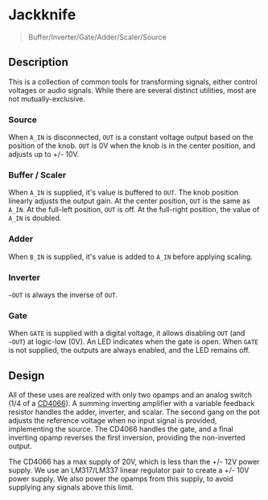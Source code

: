# Jackknife

> Buffer/Inverter/Gate/Adder/Scaler/Source

## Description

This is a collection of common tools for transforming signals, either control voltages or audio signals. While there are several distinct utilities, most are not mutually-exclusive.

### Source

When `A_IN` is disconnected, `OUT` is a constant voltage output based on the position of the knob. `OUT` is 0V when the knob is in the center position, and adjusts up to +/- 10V.

### Buffer / Scaler

When `A_IN` is supplied, it's value is buffered to `OUT`. The knob position linearly adjusts the output gain. At the center position, `OUT` is the same as `A_IN`. At the full-left position, `OUT` is off. At the full-right position, the value of `A_IN` is doubled. 

### Adder

When `B_IN` is supplied, it's value is added to `A_IN` before applying scaling.

### Inverter

`~OUT` is always the inverse of `OUT`.

### Gate

When `GATE` is supplied with a digital voltage, it allows disabling `OUT` (and `~OUT`) at logic-low (0V). An LED indicates when the gate is open. When `GATE` is not supplied, the outputs are always enabled, and the LED remains off.

## Design

All of these uses are realized with only two opamps and an analog switch (1/4 of a [CD4066](../reference/datasheets/cd4066.pdf)). A summing inverting amplifier with a variable feedback resistor handles the adder, inverter, and scalar. The second gang on the pot adjusts the reference voltage when no input signal is provided, implementing the source. The CD4066 handles the gate, and a final inverting opamp reverses the first inversion, providing the non-inverted output.

The CD4066 has a max supply of 20V, which is less than the +/- 12V power supply. We use an LM317/LM337 linear regulator pair to create a +/- 10V power supply. We also power the opamps from this supply, to avoid supplying any signals above this limit.
